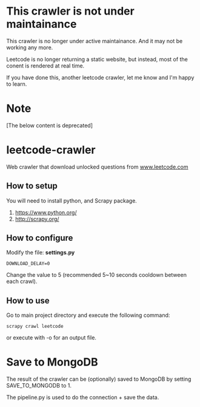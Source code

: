 # This crawler is not under maintainance

This crawler is no longer under active maintainance. And it may not be working any more. 

Leetcode is no longer returning a static website, but instead, most of the conent is rendered at real time. 

If you have done this, another leetcode crawler, let me know and I'm happy to learn. 

# Note

[The below content is deprecated]

# leetcode-crawler

Web crawler that download unlocked questions from www.leetcode.com

## How to setup

You will need to install python, and Scrapy package.

1. https://www.python.org/
1. http://scrapy.org/

## How to configure

Modify the file: __settings.py__

	DOWNLOAD_DELAY=0

Change the value to 5 (recommended 5~10 seconds cooldown between each crawl).

## How to use

Go to main project directory and execute the following command:

    scrapy crawl leetcode

or execute with -o for an output file. 

# Save to MongoDB

The result of the crawler can be (optionally) saved to MongoDB by setting SAVE_TO_MONGODB to 1. 

The pipeline.py is used to do the connection + save the data. 
